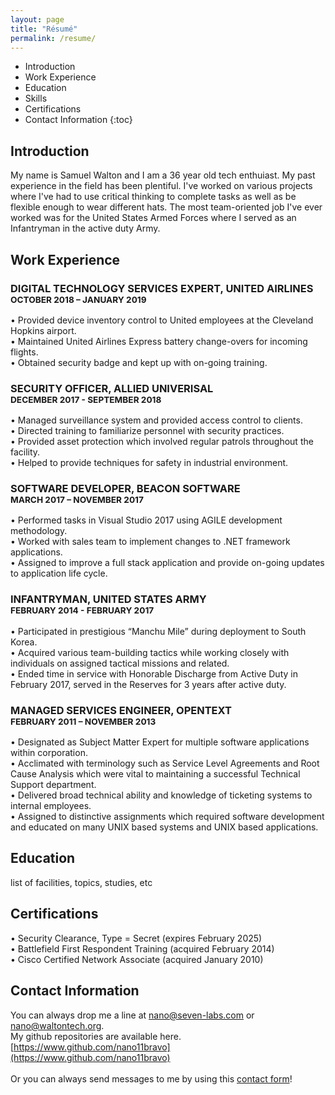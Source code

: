 ```yaml
---
layout: page
title: "Résumé"
permalink: /resume/
---
```

* Introduction
* Work Experience
* Education
* Skills
* Certifications
* Contact Information
{:toc}

## Introduction
My name is Samuel Walton and I am a 36 year old tech enthuiast. My past experience in the field has been plentiful. I've worked on various projects where I've had to use critical thinking to complete tasks as well as be flexible enough to wear different hats. The most team-oriented job I've ever worked was for the United States Armed Forces where I served as an Infantryman
in the active duty Army.  

## Work Experience

<h3>DIGITAL TECHNOLOGY SERVICES EXPERT, UNITED AIRLINES<br /><small>OCTOBER 2018 – JANUARY 2019</small></h3>
• Provided device inventory control to United employees at the Cleveland Hopkins airport.<br/>
• Maintained United Airlines Express battery change-overs for incoming flights.<br/>
• Obtained security badge and kept up with on-going training.

<h3>SECURITY OFFICER, ALLIED UNIVERISAL<br /><small>DECEMBER 2017 - SEPTEMBER 2018</small></h3>
• Managed surveillance system and provided access control to clients.<br/>
• Directed training to familiarize personnel with security practices.<br/>
• Provided asset protection which involved regular patrols throughout the facility.<br/>
• Helped to provide techniques for safety in industrial environment.

<h3>SOFTWARE DEVELOPER, BEACON SOFTWARE<br /><small>MARCH 2017 – NOVEMBER 2017</small></h3>
• Performed tasks in Visual Studio 2017 using AGILE development methodology.<br/>
• Worked with sales team to implement changes to .NET framework applications.<br/>
• Assigned to improve a full stack application and provide on-going updates to application life cycle.

<h3>INFANTRYMAN, UNITED STATES ARMY<br /><small>FEBRUARY 2014 - FEBRUARY 2017</small></h3>
• Participated in prestigious “Manchu Mile” during deployment to South Korea.<br/>
• Acquired various team-building tactics while working closely with individuals on assigned tactical missions and related.<br/>
• Ended time in service with Honorable Discharge from Active Duty in February 2017, served in the Reserves for 3 years after active duty.

<h3>MANAGED SERVICES ENGINEER, OPENTEXT<br /><small>FEBRUARY 2011 – NOVEMBER 2013</small></h3>
• Designated as Subject Matter Expert for multiple software applications within corporation.<br/>
• Acclimated with terminology such as Service Level Agreements and Root Cause Analysis which were vital to maintaining a successful Technical Support department.<br/>
• Delivered broad technical ability and knowledge of ticketing systems to internal employees.<br/>
• Assigned to distinctive assignments which required software development and educated on many UNIX based systems and UNIX based applications.

## Education
list of facilities, topics, studies, etc

## Certifications
• Security Clearance, Type = Secret (expires February 2025)<br/>
• Battlefield First Respondent Training (acquired February 2014)<br/>
• Cisco Certified Network Associate (acquired January 2010)

## Contact Information
You can always drop me a line at [nano@seven-labs.com](mailto:nano@seven-labs.com) or [nano@waltontech.org](mailto:nano@waltontech.org). 
<br />
My github repositories are available here. [https://www.github.com/nano11bravo](https://www.github.com/nano11bravo)
<br /><br />
Or you can always send messages to me by using this [contact form](/contact)!